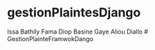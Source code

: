 ﻿# gestionPlaintesDjango

Issa Bathily 
Fama Diop 
Basine Gaye 
Aliou Diallo 
#   G e s t i o n P l a i n t e F r a m w o k D a n g o  
 